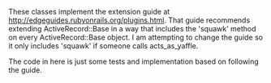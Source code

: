 These classes implement the extension guide at
http://edgeguides.rubyonrails.org/plugins.html.  That guide recommends
extending ActiveRecord::Base in a way that includes the 'squawk'
method on every ActiveRecord::Base object.  I am attempting to change
the guide so it only includes 'squawk' if someone calls
acts_as_yaffle.

The code in here is just some tests and implementation based on
following the guide.

